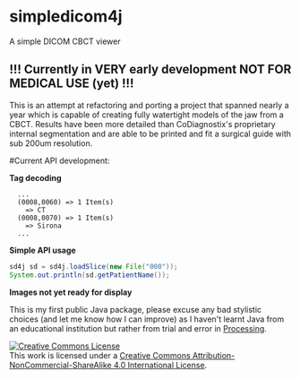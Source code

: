 # simpledicom4j
A simple DICOM CBCT viewer

## !!! Currently in VERY early development NOT FOR MEDICAL USE (yet) !!!

This is an attempt at refactoring and porting a project that spanned nearly a year which is capable of creating fully watertight models of the jaw from a CBCT.
Results have been more detailed than CoDiagnostix's proprietary internal segmentation and are able to be printed and fit a surgical guide with sub 200um resolution.


#Current API development:

**Tag decoding**
```
  ...
  (0008,0060) => 1 Item(s)
    => CT
  (0008,0070) => 1 Item(s)
    => Sirona
  ...
```

**Simple API usage**
```java
sd4j sd = sd4j.loadSlice(new File("000"));
System.out.println(sd.getPatientName());
```


**Images not yet ready for display**


This is my first public Java package, please excuse any bad stylistic choices (and let me know how I can improve) as I haven't learnt Java from an educational institution but rather from trial and error in 
<a href="https://processing.org">Processing</a>.

<a rel="license" href="http://creativecommons.org/licenses/by-nc-sa/4.0/"><img alt="Creative Commons License" style="border-width:0" src="https://i.creativecommons.org/l/by-nc-sa/4.0/88x31.png" /></a><br />This work is licensed under a <a rel="license" href="http://creativecommons.org/licenses/by-nc-sa/4.0/">Creative Commons Attribution-NonCommercial-ShareAlike 4.0 International License</a>.
